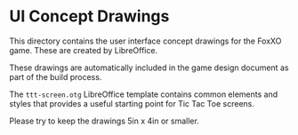 UI Concept Drawings
===================
This directory contains the user interface concept drawings for the FoxXO
game. These are created by LibreOffice.

These drawings are automatically included in the game design document as part
of the build process.

The `ttt-screen.otg` LibreOffice template contains common elements and styles
that provides a useful starting point for Tic Tac Toe screens.

Please try to keep the drawings 5in x 4in or smaller.

